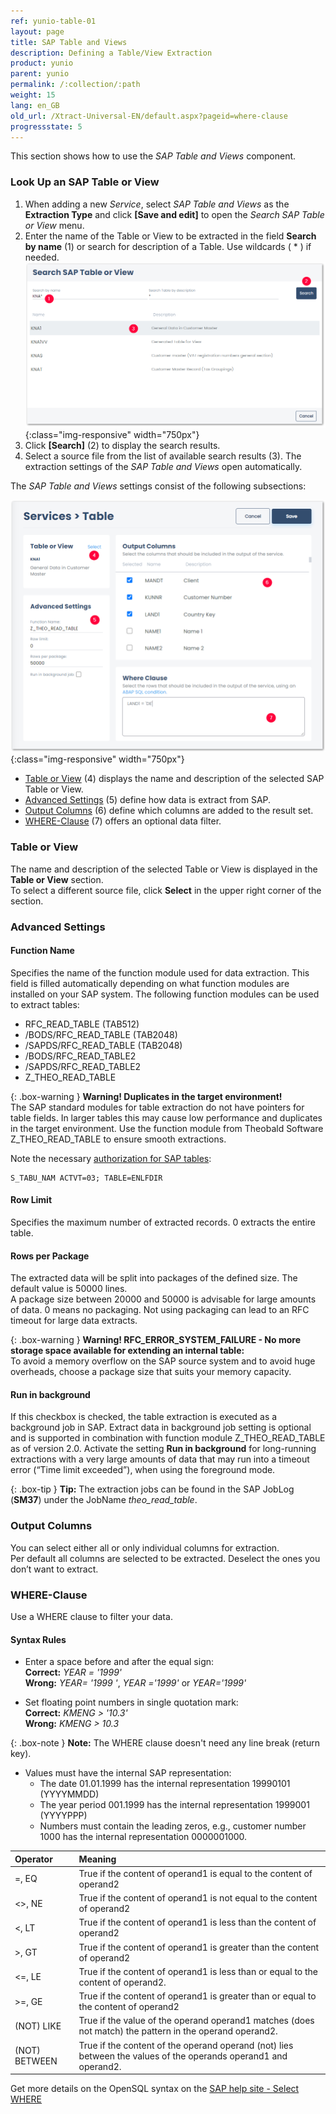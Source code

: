 ```yaml
---
ref: yunio-table-01
layout: page
title: SAP Table and Views
description: Defining a Table/View Extraction
product: yunio
parent: yunio
permalink: /:collection/:path
weight: 15
lang: en_GB
old_url: /Xtract-Universal-EN/default.aspx?pageid=where-clause
progressstate: 5
---
```


This section shows how to use the *SAP Table and Views* component.

### Look Up an SAP Table or View

1. When adding a new *Service*, select *SAP Table and Views* as the **Extraction Type** and click **[Save and edit]** to open the *Search SAP Table or View* menu.
2. Enter the name of the Table or View to be extracted in the field **Search by name** (1) or search for description of a Table. Use wildcards ( * ) if needed.
![SAP-Table-or-Views](/img/content/yunio/Search-table-view.png){:class="img-responsive" width="750px"}
3. Click **[Search]** (2) to display the search results.
4. Select a source file from the list of available search results (3). The extraction settings of the *SAP Table and Views* open automatically.<br>

The *SAP Table and Views* settings consist of the following subsections:

![yunIO-table](/img/content/yunio/table-settings.png){:class="img-responsive" width="750px"}

- [Table or View](#table-or-view) (4) displays the name and description of the selected SAP Table or View.
- [Advanced Settings](#advanced-settings) (5) define how data is extract from SAP.
- [Output Columns](#output-columns) (6) define which columns are added to the result set.
- [WHERE-Clause](#where-clause) (7) offers an optional data filter.

### Table or View

The name and description of the selected Table or View is displayed in the **Table or View** section.<br>
To select a different source file, click **Select** in the upper right corner of the section.

### Advanced Settings

#### Function Name
Specifies the name of the function module used for data extraction. This field is filled automatically depending on what function modules are installed on your SAP system.
The following function modules can be used to extract tables:

- RFC_READ_TABLE (TAB512)
- /BODS/RFC_READ_TABLE (TAB2048)
- /SAPDS/RFC_READ_TABLE (TAB2048)
- /BODS/RFC_READ_TABLE2
- /SAPDS/RFC_READ_TABLE2
- Z_THEO_READ_TABLE

{: .box-warning }
**Warning! Duplicates in the target environment!**<br>
The SAP standard modules for table extraction do not have pointers for table fields. 
In larger tables this may cause low performance and duplicates in the target environment. 
Use the function module from Theobald Software Z_THEO_READ_TABLE to ensure smooth extractions.

Note the necessary [authorization for SAP tables](https://kb.theobald-software.com/sap/authority-objects-sap-user-rights#table):
```
S_TABU_NAM ACTVT=03; TABLE=ENLFDIR
```

#### Row Limit
Specifies the maximum number of extracted records. 0 extracts the entire table.

#### Rows per Package
The extracted data will be split into packages of the defined size. The default value is 50000 lines.<br>
A package size between 20000 and 50000 is advisable for large amounts of data. 0 means no packaging. 
Not using packaging can lead to an RFC timeout for large data extracts.

{: .box-warning }
**Warning! RFC_ERROR_SYSTEM_FAILURE - No more storage space available for extending an internal table:**<br>
To avoid a memory overflow on the SAP source system and to avoid huge overheads, choose a package size that suits your memory capacity.

#### Run in background
If this checkbox is checked, the table extraction is executed as a background job in SAP. 
Extract data in background job setting is optional and is supported in combination with function module Z_THEO_READ_TABLE as of version 2.0. 
Activate the setting **Run in background** for long-running extractions with a very large amounts of data that may run into a timeout error (“Time limit exceeded”), when using the foreground mode.

{: .box-tip }
**Tip:** The extraction jobs can be found in the SAP JobLog (**SM37**) under the JobName *theo_read_table*.

### Output Columns

You can select either all or only individual columns for extraction. <br>
Per default all columns are selected to be extracted. 
Deselect the ones you don’t want to extract.

### WHERE-Clause
Use a WHERE clause to filter your data.

#### Syntax Rules
- Enter a space before and after the equal sign:<br>
 **Correct:** *YEAR = '1999'* <br>
 **Wrong:** *YEAR= '1999 '*, *YEAR ='1999'* or *YEAR='1999'*

- Set floating point numbers in single quotation mark: <br>
**Correct:** *KMENG > '10.3'* <br>
**Wrong:** *KMENG > 10.3*

{: .box-note }
**Note:** The WHERE clause doesn't need any line break (return key).

- Values must have the internal SAP representation:<br>
  - The date 01.01.1999 has the internal representation 19990101 (YYYYMMDD) 
  - The year period 001.1999 has the internal representation 1999001 (YYYYPPP)
  - Numbers must contain the leading zeros, e.g., customer number 1000 has the internal representation 0000001000.
  
| Operator   |      Meaning      |  
|:---------|:------------- |
|=, EQ |  True if the content of operand1 is equal to the content of operand2|
|<>, NE | True if the content of operand1 is not equal to the content of operand2|
| <, LT | True if the content of operand1 is less than the content of operand2|
|>, GT |  True if the content of operand1 is greater than the content of operand2|
|<=, LE | True if the content of operand1 is less than or equal to the content of operand2.|
|>=, GE |  True if the content of operand1 is greater than or equal to the content of operand2|
| (NOT) LIKE | True if the value of the operand operand1 matches (does not match) the pattern in the operand operand2.|
| (NOT) BETWEEN | True if the content of the operand operand (not) lies between the values of the operands operand1 and operand2. |

Get more details on the OpenSQL syntax on the [SAP help site - Select WHERE](https://help.sap.com/doc/abapdocu_752_index_htm/7.52/en-US/abapwhere.htm?file=abapwhere.htm) 
